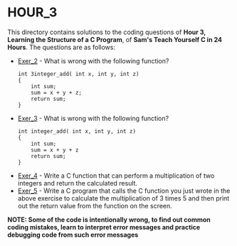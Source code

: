 # HOUR_3
This directory contains solutions to the coding questions of **Hour 3, Learning the Structure of a C Program**, of **Sam's Teach Yourself C in 24 Hours**. The questions are as follows:

- [Exer_2](hr3ex2.c) - What is wrong with the following function?
	```
	int 3integer_add( int x, int y, int z)
	{
		int sum;
		sum = x + y + z;
		return sum;
	}
	```
- [Exer_3](hr3ex3.c) - What is wrong with the following function?
	```
	int integer_add( int x, int y, int z)
	{
		int sum;
		sum = x + y + z
		return sum;
	}
	```
- [Exer_4](hr3ex4.c) - Write a C function that can perform a multiplication of two integers and return the calculated result.
- [Exer_5](hr3ex5.c) - Write a C program that calls the C function you just wrote in the above exercise to calculate the multiplication of 3 times 5 and then print out the return value from the function on the screen.

**NOTE: Some of the code is intentionally wrong, to find out common coding mistakes, learn to interpret error messages and practice debugging code from such error messages**
